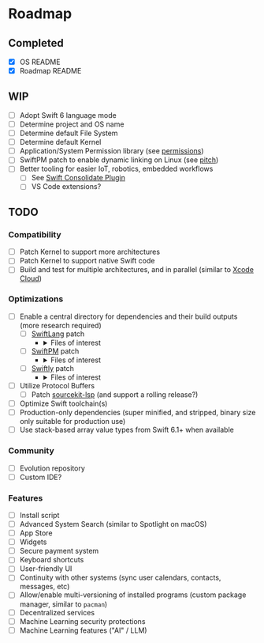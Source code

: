 # Roadmap

## Completed

- [x] OS README
- [x] Roadmap README

## WIP

- [ ] Adopt Swift 6 language mode
- [ ] Determine project and OS name
- [ ] Determine default File System
- [ ] Determine default Kernel
- [ ] Application/System Permission library (see [permissions](https://github.com/schwiftyos/schwifty-permissions))
- [ ] SwiftPM patch to enable dynamic linking on Linux (see [pitch](https://forums.swift.org/t/77605))
- [ ] Better tooling for easier IoT, robotics, embedded workflows
  - [ ] See [Swift Consolidate Plugin](https://github.com/schwiftyos/swift-consolidate-plugin)
  - [ ] VS Code extensions?

## TODO

### Compatibility

- [ ] Patch Kernel to support more architectures
- [ ] Patch Kernel to support native Swift code
- [ ] Build and test for multiple architectures, and in parallel (similar to [Xcode Cloud](https://developer.apple.com/xcode-cloud/))
     
### Optimizations

- [ ] Enable a central directory for dependencies and their build outputs (more research required)
  - [ ] [SwiftLang](https://github.com/swiftlang/swift) patch
    - <details>
      <summary>Files of interest</summary>

      - https://github.com/swiftlang/swift/blob/main/utils/build_swift/build_swift/constants.py
    </details> 
  - [ ] [SwiftPM](https://github.com/swiftlang/swift-package-manager) patch
    - <details>
      <summary>Files of interest</summary>

      - https://github.com/swiftlang/swift-package-manager/blob/main/Sources/Workspace/Workspace%2BConfiguration.swift
      - https://github.com/swiftlang/swift-package-manager/blob/main/Sources/_InternalTestSupport/SwiftPMProduct.swift
      </details>
  - [ ] [Swiftly](https://github.com/swiftlang/swiftly) patch
    - <details>
      <summary>Files of interest</summary>

      - https://github.com/swiftlang/swiftly/blob/main/Tools/build-swiftly-release/BuildSwiftlyRelease.swift
    </details> 
- [ ] Utilize Protocol Buffers
  - [ ] Patch [sourcekit-lsp](https://github.com/swiftlang/sourcekit-lsp) (and support a rolling release?)
- [ ] Optimize Swift toolchain(s)
- [ ] Production-only dependencies (super minified, and stripped, binary size only suitable for production use)
- [ ] Use stack-based array value types from Swift 6.1+ when available
     
### Community

- [ ] Evolution repository
- [ ] Custom IDE?

### Features

- [ ] Install script
- [ ] Advanced System Search (similar to Spotlight on macOS)
- [ ] App Store
- [ ] Widgets
- [ ] Secure payment system
- [ ] Keyboard shortcuts
- [ ] User-friendly UI
- [ ] Continuity with other systems (sync user calendars, contacts, messages, etc)
- [ ] Allow/enable multi-versioning of installed programs (custom package manager, similar to `pacman`) 
- [ ] Decentralized services
- [ ] Machine Learning security protections
- [ ] Machine Learning features ("AI" / LLM)
